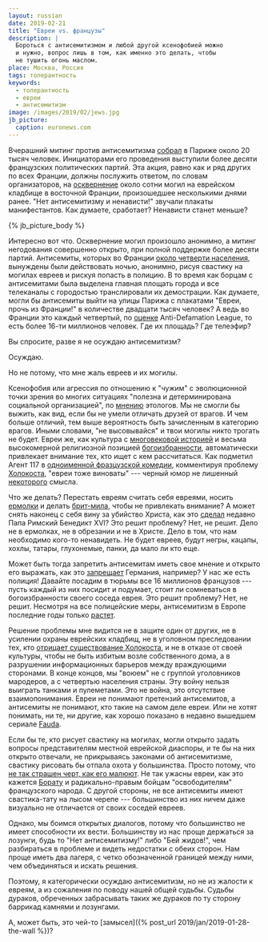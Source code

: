 ```yaml
---
layout: russian
date: 2019-02-21
title: "Евреи vs. французы"
description: |
  Бороться с антисемитизмом и любой другой ксенофобией можно
  и нужно, вопрос лишь в том, как именно это делать, чтобы
  не тушить огонь маслом.
place: Москва, Россия
tags: толерантность
keywords:
  - толерантность
  - евреи
  - антисемитизм
image: /images/2019/02/jews.jpg
jb_picture:
  caption: euronews.com
---
```


Вчерашний митинг против антисемитизма [собрал](https://korrespondent.net/world/4067053-vo-frantsyy-proshly-aktsyy-protyv-antysemytyzma)
в Париже около 20 тысяч человек.
Инициаторами его проведения выступили более десяти французских политических партий.
Эта акция, равно как и ряд других по всех Франции, должны послужить ответом,
по словам организаторов, на
[осквернение](https://korrespondent.net/world/4066874-vo-frantsyy-oskvernyly-pochty-sotnui-evreiskykh-mohyl)
около сотни могил на еврейском кладбище в восточной Франции, произошедшее
несколькими днями ранее. "Нет антисемитизму и ненависти!" звучали
плакаты манифестантов. Как думаете, сработает? Ненависти станет меньше?

{% jb_picture_body %}

<!--more-->

Интересно вот что. Осквернение могил произошло анонимно, а митинг негодования
совершенно открыто, при полной поддержке более десяти партий. Антисемиты,
которых во Франции
[около четверти населения](https://ru.wikipedia.org/wiki/%D0%90%D0%BD%D1%82%D0%B8%D1%81%D0%B5%D0%BC%D0%B8%D1%82%D0%B8%D0%B7%D0%BC_%D0%B2%D0%BE_%D0%A4%D1%80%D0%B0%D0%BD%D1%86%D0%B8%D0%B8#%D0%9E%D0%BF%D1%80%D0%BE%D1%81_%D0%BE%D0%B1%D1%89%D0%B5%D1%81%D1%82%D0%B2%D0%B5%D0%BD%D0%BD%D0%BE%D0%B3%D0%BE_%D0%BC%D0%BD%D0%B5%D0%BD%D0%B8%D1%8F),
вынуждены были действовать ночью, анонимно, рисуя
свастику на могилах евреев и рискуя попасть в полицию. В то время как борцам с антисемитами была выделена главная
площать города и все телеканалы с городостью транслировали их демострации.
Как думаете, могли бы антисемиты выйти на улицы Парижа
с плакатами "Евреи, прочь из Франции!" в количестве двадцати тысяч человек?
А ведь во Франции это каждый четвертый, по
[оценке](https://www.adl.org/news/press-releases/adl-survey-in-ten-european-countries-finds-anti-semitism-at-disturbingly-high#.UTtIW9GSBpd)
Anti-Defamation League, то есть более 16-ти миллионов человек.
Где их площадь? Где телеэфир?

Вы спросите, разве я не осуждаю антисемитизм?

Осуждаю.

Но не потому, что мне жаль евреев и их могилы.

Ксенофобия или агрессия по отношению к "чужим" с эволюционной точки
зрения во многих ситуациях "полезна и детерминирована социальной организацией",
по [мнению](http://ethology.ru/library/?id=266) этологов. Мы не смогли
бы выжить, как вид, если бы не умели отличать друзей от врагов. И чем больше
отличий, тем выше вероятность быть зачисленным в категорию врагов. Иными словами,
"не высовывайся" и твои могилы никто трогать не будет. Евреи же, как культура
с [многовековой историей](https://snob.ru/profile/18626/blog/30301)
и весьма высокомерной религиозной позицией
[богоизбранности](https://ru.wikipedia.org/wiki/%D0%98%D0%B7%D0%B1%D1%80%D0%B0%D0%BD%D0%BD%D1%8B%D0%B9_%D0%BD%D0%B0%D1%80%D0%BE%D0%B4),
автоматически привлекает внимание тех, кто ищет с кем рассчитаться.
Как подметил Агент 117 в
[одноименной фразцузской комедии](https://ru.wikipedia.org/wiki/%D0%90%D0%B3%D0%B5%D0%BD%D1%82_117:_%D0%9A%D0%B0%D0%B8%D1%80_%E2%80%94_%D1%88%D0%BF%D0%B8%D0%BE%D0%BD%D1%81%D0%BA%D0%BE%D0%B5_%D0%B3%D0%BD%D0%B5%D0%B7%D0%B4%D0%BE),
комментируя проблему
[Холокоста](https://ru.wikipedia.org/wiki/%D0%A5%D0%BE%D0%BB%D0%BE%D0%BA%D0%BE%D1%81%D1%82),
"евреи тоже виноваты" --- черный юмор не лишенный
[некоторого](https://tass.ru/obschestvo/5172719) смысла.

Что же делать? Перестать евреям считать себя евреями, носить
[ермолки](https://ru.wikipedia.org/wiki/%D0%95%D1%80%D0%BC%D0%BE%D0%BB%D0%BA%D0%B0)
и делать [брит-мила](https://ujew.com.ua/brit-mila), чтобы не привлекать внимание?
А может снять наконец с себя вину за убийство Христа, как это
[сделал](http://www.newsru.co.il/world/02mar2011/pope456.html) недавно Папа Римский Бенедикт XVI?
Это решит проблему? Нет, не решит. Дело не в ермолках, не в обрезании и не в Христе.
Дело в том, что нам необходимо кого-то ненавидеть. Не будет евреев,
будут негры, кацапы, хохлы, татары, глухонемые, панки, да мало ли кто еще.

Может быть тогда запретить антисемитам иметь свое мнение и открыто его
выражать, как это [запрещает](https://regnum.ru/news/2369513.html) Германия,
например? У нас же есть полиция! Давайте посадим в тюрьмы все 16 миллионов французов ---
пусть каждый из них посидит и подумает, стоит ли сомневаться в богоизбранности
своего соседа еврея. Это решит проблему? Нет, не решит. Несмотря на все полицейские
меры, антисемитизм в Европе последние годы только [растет](https://ru.euronews.com/2018/12/10/eu-antisemitism-jews).

Решение проблемы мне видится не в защите один от других, не в усилении
охраны еврейских кладбищ, не в уголовном преследовании тех, кто
[отрицает существование Холокоста](https://ru.wikipedia.org/wiki/%D0%A3%D0%B3%D0%BE%D0%BB%D0%BE%D0%B2%D0%BD%D0%BE%D0%B5_%D0%BF%D1%80%D0%B5%D1%81%D0%BB%D0%B5%D0%B4%D0%BE%D0%B2%D0%B0%D0%BD%D0%B8%D0%B5_%D0%BE%D1%82%D1%80%D0%B8%D1%86%D0%B0%D0%BD%D0%B8%D1%8F_%D0%A5%D0%BE%D0%BB%D0%BE%D0%BA%D0%BE%D1%81%D1%82%D0%B0),
и не в отказе от своей культуры, чтобы не быть избитым возле собственного дома,
а в разрушении информационных барьеров между враждующими сторонами.
В конце концов, мы "воюем" не с группой уголовников мародеров, а с четвертью
населения страны. Эту войну нельзя выиграть танками и пулеметами.
Это не война, это отсутствие взаимопонимания. Евреи не понимают претензий
антисемитов, а антисемиты не понимают, кто такие на самом деле евреи.
Или не хотят понимать, ни те, ни другие, как хорошо показано в недавно
вышедшем сериале [Fauda](https://www.imdb.com/title/tt4565380/).

Если бы те, кто рисует свастику на могилах, могли открыто задать вопросы
представителям местной еврейской диаспоры, и те бы на
них открыто отвечали, не прикрываясь законами об антисемитизме, свастику
рисовать бы отпала охота у большинства. Просто потому, что
[не так страшен черт, как его малюют](https://ru.wikipedia.org/wiki/%D0%9D%D0%B5_%D1%82%D0%B0%D0%BA_%D1%81%D1%82%D1%80%D0%B0%D1%88%D0%B5%D0%BD_%D1%87%D1%91%D1%80%D1%82,_%D0%BA%D0%B0%D0%BA_%D0%B5%D0%B3%D0%BE_%D0%BC%D0%B0%D0%BB%D1%8E%D1%8E%D1%82).
Не так ужасны евреи, как это кажется [Борату](https://ru.wikipedia.org/wiki/%D0%91%D0%BE%D1%80%D0%B0%D1%82)
и радикально-правым бойцам "освободителям" французского народа.
С другой стороны, не все антисемиты имеют свастика-тату на лысом черепе ---
большинство из них ничем даже визуально не отличается от своих соседей евреев.

Однако, мы боимся открытых диалогов, потому что большинство не имеет
способности их вести. Большинству из нас проще держаться за лозунги, будь
то "Нет антисемитизму!" либо "Бей жидов!", чем разбираться в проблеме
и видеть недостатки с обеих сторон. Нам проще иметь два лагеря,
с четко обозначенной границей между ними, чем объединяться и искать решения.

Поэтому, я категорически осуждаю антисемитизм, но не из жалости к евреям,
а из сожаления по поводу нашей общей судьбы. Судьбы дураков, обреченных
забрасывать таких же дураков по ту сторону баррикад камнями и лозунгами.

А, может быть, это чей-то [замысел]({% post_url 2019/jan/2019-01-28-the-wall %})?

